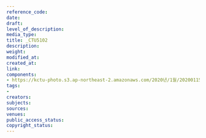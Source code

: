 ```yaml
---
reference_code: 
date: 
draft: 
level_of_description: 
media_type: 
title: _CTU5102
description: 
weight: 
modified_at: 
created_at: 
link: 
components:
- https://kctu-photo.s3.ap-northeast-2.amazonaws.com/2020년/1월/20200115_노동개악+분쇄!+노조+할+권리+쟁취!+영남대의료원+투쟁+승리!+민주노총+결의대회/_CTU5102.jpg
tags:
- 
creators: 
subjects: 
sources: 
venues: 
public_access_status: 
copyright_status: 
---
```

